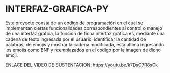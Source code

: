 # INTERFAZ-GRAFICA-PY
Este proyecto consta de un código de programación en el cual se implementan ciertas funcionalidades correspondientes al control o manejo de una interfaz gráfica, la función de ficha interfaz gráfica es, mediante una cadena de texto ingresada por el usuario, identificar la cantidad de palabras, de emojis y mostrar la cadena modificada, esta ultima ingresando los emojis como BNF y reemplazados en el codigo por la imagen de dicho emoji.

ENLACE DEL VIDEO DE SUSTENTACION: https://youtu.be/k7DsC7R8sCk
